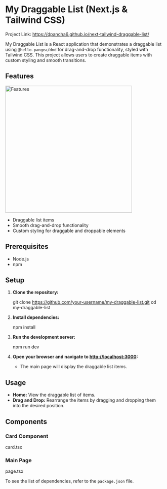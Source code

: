 # My Draggable List (Next.js & Tailwind CSS)
Project Link: https://dpancha6.github.io/next-tailwind-draggable-list/

My Draggable List is a React application that demonstrates a draggable list using `@hello-pangea/dnd` for drag-and-drop functionality, styled with Tailwind CSS. This project allows users to create draggable items with custom styling and smooth transitions.

## Features
<img src="https://github.com/Dpancha6/next-tailwind-draggable-list/assets/89943583/ff7b6c44-b036-429c-97f7-4a6d225ad6e8" alt="Features" width="400">

- Draggable list items
- Smooth drag-and-drop functionality
- Custom styling for draggable and droppable elements

## Prerequisites

- Node.js
- npm

## Setup

1. **Clone the repository:**

    git clone https://github.com/your-username/my-draggable-list.git
    cd my-draggable-list

2. **Install dependencies:**

    npm install

3. **Run the development server:**

    npm run dev

4. **Open your browser and navigate to [http://localhost:3000](http://localhost:3000):**

    - The main page will display the draggable list items.

## Usage

- **Home:** View the draggable list of items.
- **Drag and Drop:** Rearrange the items by dragging and dropping them into the desired position.

## Components

### Card Component

  card.tsx

### Main Page
  
  page.tsx


To see the list of dependencies, refer to the `package.json` file.
